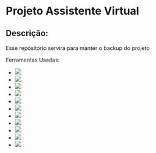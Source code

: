 <html>
<header>
<link rel="stylesheet" href="https://cdn.jsdlivr.net/gh/devicons/devicon@v2.15.1/devicon.min.css">
<link href="./README.css" rel="stylesheet" type="text/css">
</header>

<h1 id="titulo"> Projeto Assistente Virtual </h1>

<h2 id="corpo"> Descrição: </h2>

<body id="informação">

<p id="descrição"> Esse repósitório servirá para manter o backup do projeto </p>

<p id="lista"> Ferramentas Usadas:

<ul>
<li><img src="https://cdn.jsdelivr.net/gh/devicons/devicon/icons/bitbucket/bitbucket-original.svg" /></li>
<li><img src="https://cdn.jsdelivr.net/gh/devicons/devicon/icons/arduino/arduino-original.svg" /></li>
<li><img src="https://cdn.jsdelivr.net/gh/devicons/devicon/icons/confluence/confluence-original.svg" /></li>
<li><img src="https://cdn.jsdelivr.net/gh/devicons/devicon/icons/git/git-original.svg" /></li>
<li><img src="https://cdn.jsdelivr.net/gh/devicons/devicon/icons/github/github-original.svg" /></li>
<li><img src="https://cdn.jsdelivr.net/gh/devicons/devicon/icons/jira/jira-original.svg" /></li>
<li><img src="https://cdn.jsdelivr.net/gh/devicons/devicon/icons/jupyter/jupyter-original.svg" /></li>
<li><img src="https://cdn.jsdelivr.net/gh/devicons/devicon/icons/numpy/numpy-original.svg" /></li>
<li><img src="https://cdn.jsdelivr.net/gh/devicons/devicon/icons/pandas/pandas-original.svg" /></li>
<li><img src="https://cdn.jsdelivr.net/gh/devicons/devicon/icons/python/python-original.svg" /></li>
<li><img src="https://cdn.jsdelivr.net/gh/devicons/devicon/icons/raspberrypi/raspberrypi-original.svg" /></li>
</ul>
</p>
</body>
</html>

